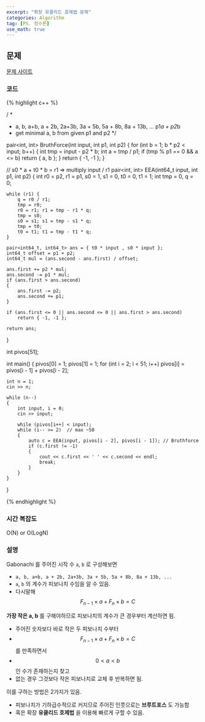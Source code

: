 ```yaml
---
excerpt: "확장 유클리드 호제법 문제"
categories: Algorithm
tag: [PS. 정수론]
use_math: true
---
```

## 문제

[문제 사이트](https://www.acmicpc.net/problem/10327)

### 코드

{% highlight c++ %}

/ *
 * a, b, a+b, a + 2b, 2a+3b, 3a + 5b, 5a + 8b, 8a + 13b, ... p1*a + p2*b
 * get minimal a, b from given p1 and p2
 */

pair<int, int> BruthForce(int input, int p1, int p2)
{
    for (int b = 1; b * p2 < input; b++)
    {
        int tmp = input - p2 * b;
        int a = tmp / p1;
        if (tmp % p1 == 0 && a <= b)
            return { a, b };
    }
    return { -1, -1 };
}

// s0 * a + t0 * b = r1 => multiply input / r1
pair<int, int> EEA(int64_t input, int p1, int p2)
{
    int r0 = p2, r1 = p1, s0 = 1, s1 = 0, t0 = 0, t1 = 1;
    int tmp = 0, q = 0;

    while (r1) {
        q = r0 / r1;
        tmp = r0;
        r0 = r1; r1 = tmp - r1 * q;
        tmp = s0;
        s0 = s1; s1 = tmp - s1 * q;
        tmp = t0;
        t0 = t1; t1 = tmp - t1 * q;
    }
    
    pair<int64_t, int64_t> ans = { t0 * input , s0 * input };
    int64_t offset = p1 + p2;
    int64_t mul = (ans.second - ans.first) / offset;
    
    ans.first += p2 * mul;
    ans.second -= p1 * mul;
    if (ans.first > ans.second)
    {
        ans.first -= p2;
        ans.second += p1;
    }
    
    if (ans.first <= 0 || ans.second <= 0 || ans.first > ans.second)
        return { -1, -1 };
    
    return ans;
}

int pivos[51];

int main()
{
    pivos[0] = 1; pivos[1] = 1;
    for (int i = 2; i < 51; i++)
        pivos[i] = pivos[i - 1] + pivos[i - 2];
    
    int n = 1;
    cin >> n;
    
    while (n--)
    {
        int input, i = 0;
        cin >> input;
    
        while (pivos[i++] < input);
        while (i-- >= 2)  // max ~50
        {
            auto c = EEA(input, pivos[i - 2], pivos[i - 1]); // Bruthforce
            if (c.first != -1)
            {
                cout << c.first << ' ' << c.second << endl;
                break;
            }
        }
    }
}

{% endhighlight %}

### 시간 복잡도

O(N) or O(LogN)

### 설명

Gabonachi 를 주어진 시작 수 ```a```, ```b``` 로 구성해보면
+ ```a, b, a+b, a + 2b, 2a+3b, 3a + 5b, 5a + 8b, 8a + 13b, ...```
+ ```a```, ```b``` 의 계수가 피보나치 수임을 알 수 있음.
+ 다시말해 $$F_{n-1} \times a + F_{n} \times b = C $$

__가장 작은 a, b__ 를 구해야하므로 피보나치의 계수가 큰 경우부터 계산하면 됨.
+ 주어진 숫자보다 바로 작은 두 피보나치 수부터
+ $$F_{n-1} \times a + F_{n} \times b = C $$ 를 만족하면서
+ $$ 0 < a < b$$ 인 수가 존재하는지 찾고
+ 없는 경우 그것보다 작은 피보나치로 교체 후 반복하면 됨.

이를 구하는 방법은 2가지가 있음.
+ 피보나치가 기하급수적으로 커지므로 주어진 인풋으로는 __브루트포스__ 도 가능함
+ 혹은 확장 __유클리드 호제법__ 을 이용해 빠르게 구할 수 있음.